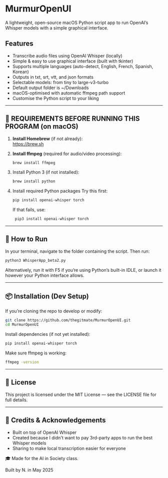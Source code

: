 # MurmurOpenUI
A lightweight, open-source macOS Python script app to run OpenAI’s Whisper models with a simple graphical interface.

## Features
- Transcribe audio files using OpenAI Whisper (locally)
- Simple & easy to use graphical interface (built with tkinter)
- Supports multiple languages (auto-detect, English, French, Spanish, Korean)
- Outputs in txt, srt, vtt, and json formats
- Selectable models: from tiny to large-v3-turbo
- Default output folder is ~/Downloads
- macOS-optimised with automatic ffmpeg path support
- Customise the Python script to your liking

---

## 🔧 REQUIREMENTS BEFORE RUNNING THIS PROGRAM (on macOS)

1. **Install Homebrew** (if not already):  
   https://brew.sh

2. **Install ffmpeg** (required for audio/video processing):
   ```bash
   brew install ffmpeg
   ```

3. Install Python 3 (if not installed):
   ```bash
   brew install python
   ```

4.	Install required Python packages
  Try this first:
    ```bash
    pip install openai-whisper torch
    ```
    
    If that fails, use:
  	```bash
     pip3 install openai-whisper torch
     ```

---

## 🚀 How to Run
In your terminal, navigate to the folder containing the script.
Then run:
```bash
python3 WhisperApp_beta2.py
```
Alternatively, run it with F5 if you’re using Python’s built-in IDLE, or launch it however your Python interface allows.

---
## 📦 Installation (Dev Setup)

If you’re cloning the repo to develop or modify:
```bash
git clone https://github.com/thegitmate/MurmurOpenUI.git
cd MurmurOpenUI
```

Install dependencies (if not yet installed):
```bash
pip install openai-whisper torch
```

Make sure ffmpeg is working:
```bash
ffmpeg -version
```

---

## 📝 License

This project is licensed under the MIT License — see the LICENSE file for full details.

---

## 🙏 Credits & Acknowledgements
- Built on top of OpenAI Whisper
- Created because I didn't want to pay 3rd-party apps to run the best Whisper models
- Sharing to make local transcription easier for everyone

🎓 Made for the AI in Society class.

Built by N. in May 2025
